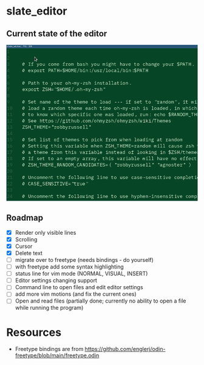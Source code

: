 # slate_editor
## Current state of the editor
![Demo](./assets/demo.gif)

## Roadmap
- [x] Render only visible lines
- [x] Scrolling
- [x] Cursor
- [x] Delete text
- [ ] migrate over to freetype (needs bindings - do yourself)
- [ ] with freetype add some syntax highlighting
- [ ] status line for vim mode (NORMAL, VISUAL, INSERT)
- [ ] Editor settings changing support
- [ ] Command line to open files and edit editor settings
- [ ] add more vim motions (and fix the current ones)
- [ ] Open and read files (partially done; currently no ability to open a file while running the program)

# Resources
- Freetype bindings are from https://github.com/englerj/odin-freetype/blob/main/freetype.odin
